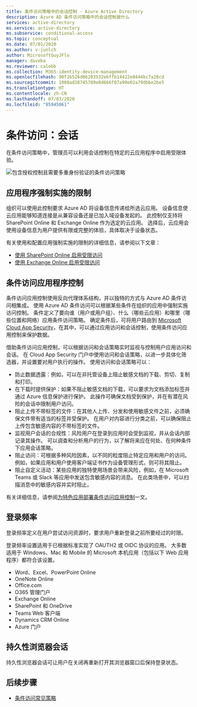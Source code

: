 ```yaml
---
title: 条件访问策略中的会话控制 - Azure Active Directory
description: Azure AD 条件访问策略中的会话控制是什么
services: active-directory
ms.service: active-directory
ms.subservice: conditional-access
ms.topic: conceptual
ms.date: 07/01/2020
ms.author: v-junlch
author: MicrosoftGuyJFlo
manager: daveba
ms.reviewer: calebb
ms.collection: M365-identity-device-management
ms.openlocfilehash: 90f16526d86203532e6ffb14422e0444bc7a28cd
ms.sourcegitcommit: 1008ad28745709e8d666f07a90e02a79dbbe2be5
ms.translationtype: HT
ms.contentlocale: zh-CN
ms.lasthandoff: 07/03/2020
ms.locfileid: "85945061"
---
```

# <a name="conditional-access-session"></a>条件访问：会话

在条件访问策略中，管理员可以利用会话控制在特定的云应用程序中启用受限体验。

![包含授权控制且需要多重身份验证的条件访问策略](./media/concept-conditional-access-session/conditional-access-session.png)

## <a name="application-enforced-restrictions"></a>应用程序强制实施的限制

组织可以使用此控制要求 Azure AD 将设备信息传递给所选云应用。 设备信息使云应用能够知道连接是从兼容设备还是已加入域设备发起的。 此控制仅支持将 SharePoint Online 和 Exchange Online 作为选定的云应用。 选择后，云应用会使用设备信息为用户提供有限或完整的体验，具体取决于设备状态。

有关使用和配置应用强制实施的限制的详细信息，请参阅以下文章：

- [使用 SharePoint Online 启用受限访问](https://docs.microsoft.com/sharepoint/control-access-from-unmanaged-devices)
- [使用 Exchange Online 启用受限访问](https://aka.ms/owalimitedaccess)

## <a name="conditional-access-application-control"></a>条件访问应用程序控制

条件访问应用控制使用反向代理体系结构，并以独特的方式与 Azure AD 条件访问相集成。 使用 Azure AD 条件访问可以根据某些条件在组织的应用中强制实施访问控制。 条件定义了要向谁（用户或用户组）、什么（哪些云应用）和哪里（哪些位置和网络）应用条件访问策略。 确定条件后，可将用户路由到 [Microsoft Cloud App Security](https://docs.microsoft.com/cloud-app-security/what-is-cloud-app-security)，在其中，可以通过应用访问和会话控制，使用条件访问应用控制来保护数据。

借助条件访问应用控制，可以根据访问和会话策略实时监视与控制用户应用访问和会话。 在 Cloud App Security 门户中使用访问和会话策略，以进一步具体化筛选器，并设置要对用户执行的操作。 使用访问和会话策略可以：

- 防止数据透露：例如，可以在非托管设备上阻止敏感文档的下载、剪切、复制和打印。
- 在下载时提供保护：如果不阻止敏感文档的下载，可以要求为文档添加标签并通过 Azure 信息保护进行保护。 此操作可确保文档受到保护，并在有潜在风险的会话中限制用户访问。
- 阻止上传不带标签的文件：在其他人上传、分发和使用敏感文件之前，必须确保文件带有适当的标签并受保护。 在用户对内容进行分类之前，可以确保阻止上传包含敏感内容的不带标签的文件。
- 监视用户会话的合规性：风险用户在登录到应用时会受到监视，并从会话内部记录其操作。 可以调查和分析用户的行为，以了解将来应在何处、在何种条件下应用会话策略。
- 阻止访问：可根据多种风险因素，以不同的粒度阻止特定应用和用户的访问。 例如，如果应用和用户使用客户端证书作为设备管理形式，则可将其阻止。
- 阻止自定义活动：某些应用的独特使用场景会带来风险，例如，在 Microsoft Teams 或 Slack 等应用中发送包含敏感内容的消息。 在此类场景中，可以扫描消息中的敏感内容并实时阻止。

有关详细信息，请参阅[为特色应用部署条件访问应用控制](https://docs.microsoft.com/cloud-app-security/proxy-deployment-aad)一文。

## <a name="sign-in-frequency"></a>登录频率

登录频率定义在用户尝试访问资源时，要求用户重新登录之前所要经过的时限。

登录频率设置适用于已根据标准实现了 OAUTH2 或 OIDC 协议的应用。 大多数适用于 Windows、Mac 和 Mobile 的 Microsoft 本机应用（包括以下 Web 应用程序）都符合该设置。

- Word、Excel、PowerPoint Online
- OneNote Online
- Office.com
- O365 管理门户
- Exchange Online
- SharePoint 和 OneDrive
- Teams Web 客户端
- Dynamics CRM Online
- Azure 门户

## <a name="persistent-browser-session"></a>持久性浏览器会话

持久性浏览器会话可让用户在关闭再重新打开其浏览器窗口后保持登录状态。

## <a name="next-steps"></a>后续步骤

- [条件访问常见策略](concept-conditional-access-policy-common.md)


